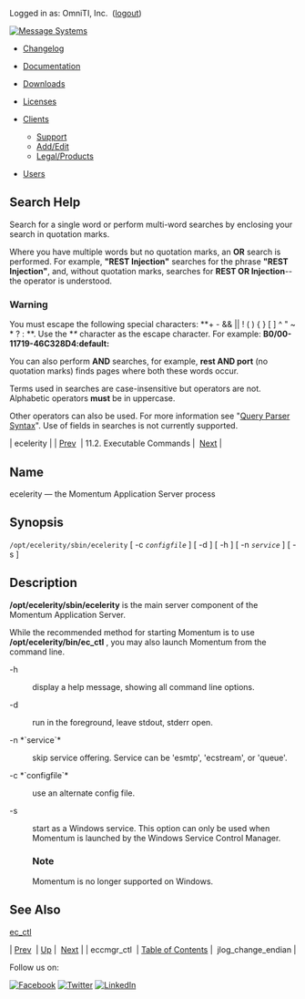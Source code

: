 Logged in as: OmniTI, Inc.  ([logout](https://support.messagesystems.com/logout.php))

[![Message Systems](https://support.messagesystems.com/images/ms-white205.png)](https://support.messagesystems.com/start.php) 

*   [Changelog](https://support.messagesystems.com/start.php?show=changelog)
*   [Documentation](https://support.messagesystems.com/docs/)
*   [Downloads](https://support.messagesystems.com/start.php)

*   [Licenses](https://support.messagesystems.com/license_summary.php)
*   <a href="">Clients</a>
    *   [Support](https://support.messagesystems.com/cs.php)
    *   [Add/Edit](https://support.messagesystems.com/edit_client.php)
    *   [Legal/Products](https://support.messagesystems.com/edit_products.php)
*   [Users](https://support.messagesystems.com/edit_customer.php)

## Search Help

Search for a single word or perform multi-word searches by enclosing your search in quotation marks.

Where you have multiple words but no quotation marks, an **OR** search is performed. For example, **"REST Injection"** searches for the phrase **"REST Injection"**, and, without quotation marks, searches for **REST OR Injection**--the operator is understood.

### Warning

You must escape the following special characters: **+ - && || ! ( ) { } [ ] ^ " ~ * ? : \**. Use the **\** character as the escape character. For example: **B0/00-11719-46C328D4\:default\:**

You can also perform **AND** searches, for example, **rest AND port** (no quotation marks) finds pages where both these words occur.

Terms used in searches are case-insensitive but operators are not. Alphabetic operators **must** be in uppercase.

Other operators can also be used. For more information see "[Query Parser Syntax](https://lucene.apache.org/core/old_versioned_docs/versions/3_0_0/queryparsersyntax.html)". Use of fields in searches is not currently supported.

| ecelerity |
| [Prev](executable.eccmgr_ctl.php)  | 11.2. Executable Commands |  [Next](executable.jlog_change_endian.php) |

<a name="executable.ecelerity"></a>
## Name

ecelerity — the Momentum Application Server process

## Synopsis

`/opt/ecelerity/sbin/ecelerity` [ -c *`configfile`* ] [ -d ] [ -h ] [ -n *`service`* ] [ -s ]

<a name="idp8465968"></a>
## Description

**/opt/ecelerity/sbin/ecelerity** is the main server component of the Momentum Application Server.

While the recommended method for starting Momentum is to use **/opt/ecelerity/bin/ec_ctl** , you may also launch Momentum from the command line.

<dl class="variablelist">

<dt>-h</dt>

<dd>

display a help message, showing all command line options.

</dd>

<dt>-d</dt>

<dd>

run in the foreground, leave stdout, stderr open.

</dd>

<dt>-n *`service`*</dt>

<dd>

skip service offering. Service can be 'esmtp', 'ecstream', or 'queue'.

</dd>

<dt>-c *`configfile`*</dt>

<dd>

use an alternate config file.

</dd>

<dt>-s</dt>

<dd>

start as a Windows service. This option can only be used when Momentum is launched by the Windows Service Control Manager.

### Note

Momentum is no longer supported on Windows.

</dd>

</dl>

<a name="idp8480288"></a>
## See Also

[ec_ctl](executable.ec_ctl.php "ec_ctl")

| [Prev](executable.eccmgr_ctl.php)  | [Up](exe.commands.details.php) |  [Next](executable.jlog_change_endian.php) |
| eccmgr_ctl  | [Table of Contents](index.php) |  jlog_change_endian |

Follow us on:

[![Facebook](https://support.messagesystems.com/images/icon-facebook.png)](http://www.facebook.com/messagesystems) [![Twitter](https://support.messagesystems.com/images/icon-twitter.png)](http://twitter.com/#!/MessageSystems) [![LinkedIn](https://support.messagesystems.com/images/icon-linkedin.png)](http://www.linkedin.com/company/message-systems)